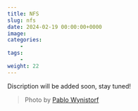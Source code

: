 ```yaml
---
title: NFS
slug: nfs
date: 2024-02-19 00:00:00+0000
image: 
categories:
    - 
tags:
    - 
weight: 22
---
```

Discription will be added soon, stay tuned!

> Photo by [Pablo Wynistorf](https://www.pablo.one)
